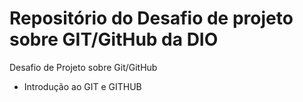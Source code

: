 # Repositório do Desafio de projeto sobre GIT/GitHub da DIO
Desafio de Projeto sobre Git/GitHub

 - Introdução ao GIT e GITHUB